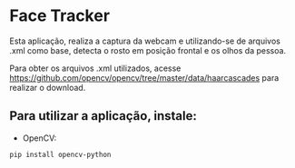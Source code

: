 # Face Tracker

Esta aplicação, realiza a captura da webcam e utilizando-se de arquivos .xml como base, detecta o rosto em posição frontal e os olhos da pessoa. 

Para obter os arquivos .xml utilizados, acesse <https://github.com/opencv/opencv/tree/master/data/haarcascades> para realizar o download. 

## Para utilizar a aplicação, instale:
- OpenCV:
```bash
pip install opencv-python
```
